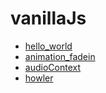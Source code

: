 # vanillaJs

- [hello_world](https://k38.github.io/vanillaJs/hello_world/index.html)
- [animation_fadein](https://k38.github.io/vanillaJs/animation_fadein/index.html)
- [audioContext](https://k38.github.io/vanillaJs/audioContext/index.html)
- [howler](https://k38.github.io/vanillaJs/howler/index.html)
